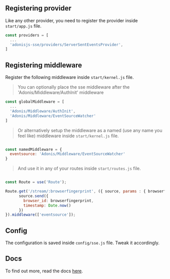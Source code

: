 ## Registering provider

Like any other provider, you need to register the provider inside `start/app.js` file.

```js
const providers = [
  ...
  'adonisjs-sse/providers/ServerSentEventsProvider',
]
```
## Registering middleware

Register the following middleware inside `start/kernel.js` file. 

>You can optionally place the sse middleware after the 'Adonis/Middleware/AuthInit' middleware

```js
const globalMiddleware = [
  ...
  'Adonis/Middleware/AuthInit',
  'Adonis/Middleware/EventSourceWatcher'
]
```
>Or alternatively setup the middleware as a named (use any name you feel like) middleware inside `start/kernel.js` file.

```js

const namedMiddleware = {
  eventsource: 'Adonis/Middleware/EventSourceWatcher'
}

```

>And use it in any of your routes inside `start/routes.js` file.

```js

const Route = use('Route');

Route.get('/stream/:browserfingerprint', ({ source, params : { browserfingerprint } }) => {
      source.send({
        browser_id: browserfingerprint,
        timestamp: Date.now()
      })
}).middleware(['eventsource']);

```

## Config

The configuration is saved inside `config/sse.js` file. Tweak it accordingly.

## Docs

To find out more, read the docs [here](https://github.com/stitchng/adonis-sse).
